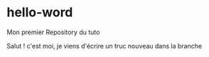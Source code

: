 # hello-word
Mon premier Repository du tuto

Salut !
c'est moi, je viens d'écrire un truc nouveau dans la branche
